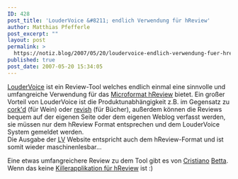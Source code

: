 ```yaml
---
ID: 428
post_title: 'LouderVoice &#8211; endlich Verwendung für hReview'
author: Matthias Pfefferle
post_excerpt: ""
layout: post
permalink: >
  https://notiz.blog/2007/05/20/loudervoice-endlich-verwendung-fuer-hreview/
published: true
post_date: 2007-05-20 15:34:05
---
```

<!-- wp:paragraph -->
<p><a href="http://www.loudervoice.com/">LouderVoice</a> ist ein Review-Tool welches endlich einmal eine sinnvolle und umfangreiche Verwendung für das <a href="http://microformats.org/wiki/hReview">Microformat hReview</a> bietet. Ein großer Vorteil von LouderVoice ist die Produktunabhängigkeit z.B. im Gegensatz zu <a href="http://corkd.com/">cork'd</a> (für Wein) oder <a href="http://www.revish.com/">revish</a> (für Bücher), außerdem können die Reviews bequem auf der eigenen Seite oder dem eigenen Weblog verfasst werden, sie müssen nur dem hReview Format entsprechen und dem LouderVoice System gemeldet werden.<br/> Die Ausgabe der <abbr title="LouderVoice">LV</abbr> Website entspricht auch dem hReview-Format und ist somit wieder maschinenlesbar...</p>
<!-- /wp:paragraph -->

<!-- wp:paragraph -->
<p>Eine etwas umfangreichere Review zu dem Tool gibt es von <a href="http://fourstarters.com/2007/05/19/loudervoice-reviewing-the-review-tool/">Cristiano</a> <a href="http://www.loudervoice.com/tags/loudervoice+webapp+microformats">Betta</a>. Wenn das keine <a href="https://notiz.blog/2007/05/03/nutzt-ihr-microformats/">Killerapplikation für hReview</a> ist :)</p>
<!-- /wp:paragraph -->